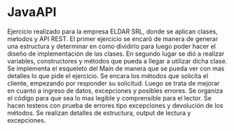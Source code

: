 # JavaAPI
Ejercicio realizado para la empresa ELDAR SRL, donde se aplican clases, metodos y API REST.
El primer ejercicio se encaró de manera de generar una estructura y determinar en como dividirlo para luego poder hacer el diseño de implementación de las clases.
En segundo lugar se dió a realizar variables, constructores y métodos que pueda a llegar a utilizar dicha clase.
Se implementa el esqueleto del Main de manera que se pueda ver con mas detalles lo que pide el ejercicio.
Se encara los métodos que solicita el cliente, empezando por responder su solicitud.
Luego se trata de mejorar en cuanto a ingreso de datos, excepciones y posibles errores.
Se organiza el código para que sea lo mas legible y comprensible para el lector.
Se hacen testeos con prueba de errores tipo excepciones y devolución de los métodos.
Se realizan detalles de estructura, output de lectura y excepciones.

